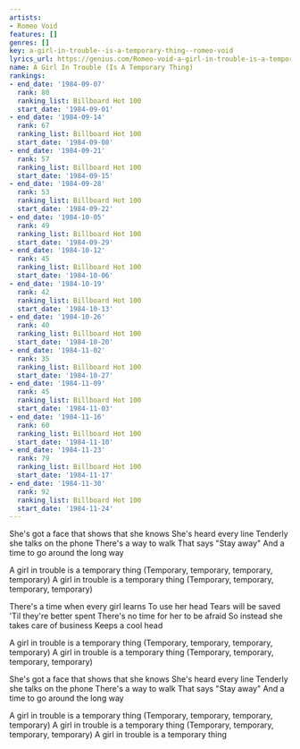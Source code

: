 ```yaml
---
artists:
- Romeo Void
features: []
genres: []
key: a-girl-in-trouble--is-a-temporary-thing--romeo-void
lyrics_url: https://genius.com/Romeo-void-a-girl-in-trouble-is-a-temporary-thing-lyrics
name: A Girl In Trouble (Is A Temporary Thing)
rankings:
- end_date: '1984-09-07'
  rank: 80
  ranking_list: Billboard Hot 100
  start_date: '1984-09-01'
- end_date: '1984-09-14'
  rank: 67
  ranking_list: Billboard Hot 100
  start_date: '1984-09-08'
- end_date: '1984-09-21'
  rank: 57
  ranking_list: Billboard Hot 100
  start_date: '1984-09-15'
- end_date: '1984-09-28'
  rank: 53
  ranking_list: Billboard Hot 100
  start_date: '1984-09-22'
- end_date: '1984-10-05'
  rank: 49
  ranking_list: Billboard Hot 100
  start_date: '1984-09-29'
- end_date: '1984-10-12'
  rank: 45
  ranking_list: Billboard Hot 100
  start_date: '1984-10-06'
- end_date: '1984-10-19'
  rank: 42
  ranking_list: Billboard Hot 100
  start_date: '1984-10-13'
- end_date: '1984-10-26'
  rank: 40
  ranking_list: Billboard Hot 100
  start_date: '1984-10-20'
- end_date: '1984-11-02'
  rank: 35
  ranking_list: Billboard Hot 100
  start_date: '1984-10-27'
- end_date: '1984-11-09'
  rank: 45
  ranking_list: Billboard Hot 100
  start_date: '1984-11-03'
- end_date: '1984-11-16'
  rank: 60
  ranking_list: Billboard Hot 100
  start_date: '1984-11-10'
- end_date: '1984-11-23'
  rank: 79
  ranking_list: Billboard Hot 100
  start_date: '1984-11-17'
- end_date: '1984-11-30'
  rank: 92
  ranking_list: Billboard Hot 100
  start_date: '1984-11-24'
---
```

She's got a face that shows that she knows
She's heard every line
Tenderly she talks on the phone
There's a way to walk
That says "Stay away"
And a time to go around the long way

A girl in trouble is a temporary thing
(Temporary, temporary, temporary, temporary)
A girl in trouble is a temporary thing
(Temporary, temporary, temporary, temporary)

There's a time when every girl learns
To use her head
Tears will be saved
'Til they're better spent
There's no time for her to be afraid
So instead she takes care of business
Keeps a cool head

A girl in trouble is a temporary thing
(Temporary, temporary, temporary, temporary)
A girl in trouble is a temporary thing
(Temporary, temporary, temporary, temporary)

She's got a face that shows that she knows
She's heard every line
Tenderly she talks on the phone
There's a way to walk
That says "Stay away"
And a time to go around the long way

A girl in trouble is a temporary thing
(Temporary, temporary, temporary, temporary)
A girl in trouble is a temporary thing
(Temporary, temporary, temporary, temporary)
A girl in trouble is a temporary thing
